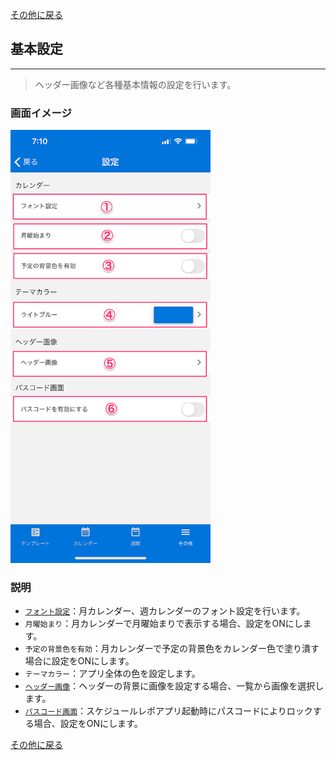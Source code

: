 [その他に戻る](../other.md)

## 基本設定
***

> ヘッダー画像など各種基本情報の設定を行います。

### 画面イメージ

<img src="../imgs/screens/base_setting_screen.png" width="320" />

### 説明
- [`フォント設定`](font.md)：月カレンダー、週カレンダーのフォント設定を行います。
- `月曜始まり`：月カレンダーで月曜始まりで表示する場合、設定をONにします。
- `予定の背景色を有効`：月カレンダーで予定の背景色をカレンダー色で塗り潰す場合に設定をONにします。
- `テーマカラー`：アプリ全体の色を設定します。
- [`ヘッダー画像`](header_image.md)：ヘッダーの背景に画像を設定する場合、一覧から画像を選択します。
- [`パスコード画面`](passcode.md)：スケジュールレポアプリ起動時にパスコードによりロックする場合、設定をONにします。


[その他に戻る](../other.md)